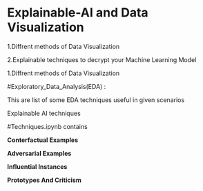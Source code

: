 # Explainable-AI and Data Visualization

1.Diffrent methods of Data Visualization

2.Explainable techniques to decrypt your Machine Learning Model
 




1.Diffrent methods of Data Visualization

#Exploratory_Data_Analysis(EDA) :

This are list of some EDA techniques useful in given scenarios





Explainable AI techniques

#Techniques.ipynb contains

**Conterfactual Examples**

**Adversarial Examples**

**Influential Instances**

**Prototypes And Criticism**
